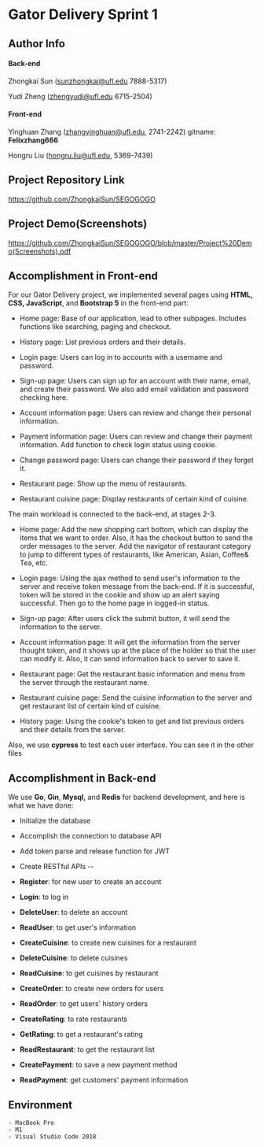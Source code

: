 # Gator Delivery Sprint 1



## Author Info

#### Back-end

Zhongkai Sun (sunzhongkai@ufl.edu 7888-5317)

Yudi Zheng (zhengyudi@ufl.edu 6715-2504)

#### Front-end

Yinghuan Zhang (zhangyinghuan@ufl.edu, 2741-2242) gitname: **Felixzhang666**

Hongru Liu (hongru.liu@ufl.edu, 5369-7439)



## Project Repository Link

https://github.com/ZhongkaiSun/SEGOGOGO

## Project Demo(Screenshots)
https://github.com/ZhongkaiSun/SEGOGOGO/blob/master/Project%20Demo(Screenshots).pdf

## Accomplishment in Front-end

For our Gator Delivery project, we implemented several pages using **HTML, CSS, JavaScript**, and **Bootstrap 5** in the front-end part:

- Home page: Base of our application, lead to other subpages. Includes functions like searching, paging and checkout. 

- History page: List previous orders and their details.

- Login page: Users can log in to accounts with a username and password.

- Sign-up page: Users can sign up for an account with their name, email, and create their password. We also add email validation and password checking here.

- Account information page: Users can review and change their personal information.

- Payment information page: Users can review and change their payment information. Add function to check login status using cookie.

- Change password page: Users can change their password if they forget it.

- Restaurant page: Show up the menu of restaurants.

- Restaurant cuisine page: Display restaurants of certain kind of cuisine.

  

The main workload is connected to the back-end, at stages 2-3.

-  Home page: Add the new shopping cart bottom, which can display the items that we want to order. Also, it has the checkout button to send the order messages to the server. Add the navigator of restaurant category to jump to different types of restaurants, like American, Asian, Coffee& Tea, etc.

- Login page: Using the ajax method to send user's information to the server and receive token message from the back-end. If it is successful, token will be stored in the cookie and show up an alert saying successful. Then go to the home page in logged-in status.

- Sign-up page: After users click the submit button, it will send the information to the server.

- Account information page: It will get the information from the server thought token, and it shows up at the place of the holder so that the user can modify it. Also, it can send information back to server to save it.

- Restaurant page: Get the restaurant basic information and menu from the server through the restaurant name.

- Restaurant cuisine page: Send the cuisine information to the server and get restaurant list of certain kind of cuisine.

- History page: Using the cookie's token to get and list previous orders and their details from the server.

  

Also, we use **cypress** to test each user interface. You can see it in the other files

##  Accomplishment in Back-end

We use **Go**, **Gin**, **Mysql,** and **Redis** for backend development, and here is what we have done:

- Initialize the database

- Accomplish the connection to database API

- Add token parse and release function for JWT

- Create RESTful APIs --

- **Register**: for new user to create an account

- **Login**: to log in 

- **DeleteUser**: to delete an account
  
- **ReadUser**: to get user's information

- **CreateCuisine**: to create new cuisines for a restaurant

- **DeleteCuisine**: to delete cuisines

- **ReadCuisine**: to get cuisines by restaurant

- **CreateOrder**: to create new orders for users

- **ReadOrder**: to get users' history orders

- **CreateRating**: to rate restaurants

- **GetRating**: to get a restaurant's rating

- **ReadRestaurant**: to get the restaurant list

- **CreatePayment**: to save a new payment method
  
- **ReadPayment**: get customers' payment information



## Environment

```
- MacBook Pro
- M1
- Visual Studio Code 2018
```